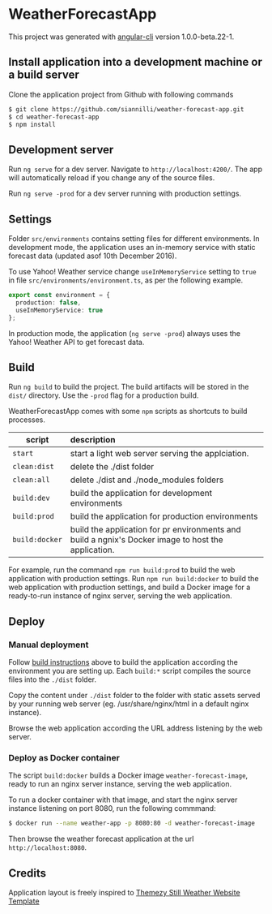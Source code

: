 # WeatherForecastApp

This project was generated with [angular-cli](https://github.com/angular/angular-cli) version 1.0.0-beta.22-1.

## Install application into a development machine or a build server
Clone the application project from Github with following commands

```bash
$ git clone https://github.com/siannilli/weather-forecast-app.git 
$ cd weather-forecast-app
$ npm install 
```

## Development server
Run `ng serve` for a dev server. Navigate to `http://localhost:4200/`. The app will automatically reload if you change any of the source files.

Run `ng serve -prod` for a dev server running with production settings.

## Settings
Folder `src/environments` contains setting files for different environments.
In development mode, the application uses an in-memory service with static forecast data (updated asof 10th December 2016).

To use Yahoo! Weather service change `useInMemoryService` setting to `true` in file `src/environments/environment.ts`, as per the following example. 

```typescript
export const environment = {
  production: false,
  useInMemoryService: true
};
```

In production mode, the application (`ng serve -prod`) always uses the Yahoo! Weather API to get forecast data.

## <a name="build"></a>Build

Run `ng build` to build the project. The build artifacts will be stored in the `dist/` directory. Use the `-prod` flag for a production build.

WeatherForecastApp comes with some `npm` scripts as shortcuts to build processes.

| script         |  description                       |
|----------------|:---------------------------------------------------------|
| `start`        | start a light web server serving the applciation.       
| `clean:dist`   | delete the ./dist folder |
| `clean:all`    | delete ./dist and ./node_modules folders 
| `build:dev`    | build the application for development environments
| `build:prod`   | build the application for production environments 
| `build:docker` | build the application for pr environments and build a ngnix's Docker image to host the application. 

For example, run the command `npm run build:prod` to build the web application with production settings.
Run `npm run build:docker` to build the web application with production settings, and build a Docker image for a ready-to-run instance of nginx server, serving the web application. 

## Deploy

### Manual deployment
Follow [build instructions](#build) above to build the application according the environment you are setting up.
Each `build:*` script compiles the source files into the `./dist` folder.

Copy the content under `./dist` folder to the folder with static assets served by your running web server (eg. /usr/share/nginx/html in a default nginx instance). 

Browse the web application according the URL address listening by the web server.

### Deploy as Docker container
The script `build:docker` builds a Docker image `weather-forecast-image`, ready to run an nginx server instance, serving the web application.

To run a docker container with that image, and start the nginx server instance listening on port 8080, run the following commmand:

```bash
$ docker run --name weather-app -p 8080:80 -d weather-forecast-image
```

Then browse the weather forecast application at the url `http://localhost:8080`.

## Credits
Application layout is freely inspired to [Themezy Still Weather Website Template](https://www.themezy.com/free-website-templates/128-steel-weather-free-responsive-website-template)
